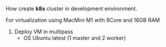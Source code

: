 How create __k8s__ cluster in development environment.

For virtualization using MacMini M1 with 8Core and 16GB RAM

1. Deploy VM in multipass
   - OS Ubuntu latest (1 master and 2 worker)
